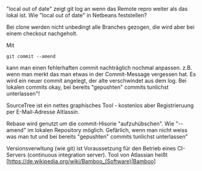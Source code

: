 "local out of date" zeigt git log an wenn das Remote repro weiter als das lokal ist.
Wie "local out of date" in Netbeans feststellen?

Bei clone werden nicht unbedingt alle Branches gezogen, die wird aber bei einem checkout nachgeholt.

Mit

    git commit --amend
    
kann man einen fehlerhaften commit nachträglich nochmal anpassen.
z.B. wenn man merkt das man etwas in der Commit-Message vergessen hat.
Es wird ein neuer commit angelegt, der alte verschwindet aus dem log.
Bei lokalen commits okay, bei bereits "gepushten" commits tunlichst unterlassen"!


SourceTree ist ein nettes graphisches Tool - kostenlos aber Registrieruung per E-Mail-Adresse Altlassin.

Rebase wird genutzt um die commit-Hisorie "aufzuhübschen".
Wie "--amend" im lokalen Repository möglich.
Gefärlich, wenn man nicht weiss was man tut und bei bereits "gepushten" commits tunlichst unterlassen"

Versionsverwltung (wie git) ist Voraussetzung für den Betrieb eines CI-Servers (continuous integration server).
Tool von  Atlassian heißt [https://de.wikipedia.org/wiki/Bamboo_(Software)|Bamboo]
